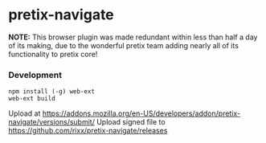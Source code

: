 # pretix-navigate


**NOTE:** This browser plugin was made redundant within less than half a day of its making, due to the wonderful pretix
team adding nearly all of its functionality to pretix core!


### Development

```
npm install (-g) web-ext
web-ext build
```

Upload at https://addons.mozilla.org/en-US/developers/addon/pretix-navigate/versions/submit/
Upload signed file to https://github.com/rixx/pretix-navigate/releases
